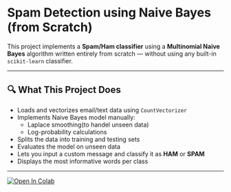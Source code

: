 # Spam Detection using Naive Bayes (from Scratch)

This project implements a **Spam/Ham classifier** using a **Multinomial Naive Bayes** algorithm written entirely from scratch — without using any built-in `scikit-learn` classifier.

---

## 🔍 What This Project Does

- Loads and vectorizes email/text data using `CountVectorizer`
- Implements Naive Bayes model manually:
  - Laplace smoothing(to handel unseen data)
  - Log-probability calculations
- Splits the data into training and testing sets
- Evaluates the model on unseen data
- Lets you input a custom message and classify it as **HAM** or **SPAM**
- Displays the most informative words per class

---

[![Open In Colab](https://colab.research.google.com/assets/colab-badge.svg)](https://colab.research.google.com/github/mohitmethi1000/naive_bayes_classification/blob/main/spam_detection.ipynb)

